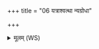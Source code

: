 +++
title = "06 यत्राश्वत्था न्यग्रोधा"

+++
<details><summary>मूलम् (WS)</summary>

यत्राश्वत्था न्यग्रोधा महारुक्माः शिखण्डिनः ।  
तत् परेता अप्सरसः प्रतिबुद्धा अभूतन ॥ ७ ॥
</details>